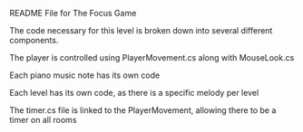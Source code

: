 README File for The Focus Game

The code necessary for this level is broken down into several different components.

The player is controlled using PlayerMovement.cs along with MouseLook.cs

Each piano music note  has its own code

Each level has its own code, as there is a specific melody per level

The timer.cs file is linked to the PlayerMovement, allowing there to be a timer on all rooms
